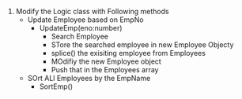 1. Modify the Logic class with Following methods
    - Update Employee based on EmpNo
        - UpdateEmp(eno:number)
            - Search Employee
            - STore the searched employee in new Employee Objecty
            - splice() the exisiting employee from Employees
            - MOdifiy the new Employee object
            - Push that in the Employees array
    - SOrt ALl Employees by the EmpName
        - SortEmp()        
